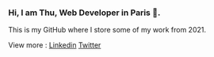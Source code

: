 ### Hi, I am Thu, Web Developer in Paris 🌱.
This is my GitHub where I store some of my work from 2021.

View more :
[Linkedin](https://www.linkedin.com/in/thu-nguyen-poirier/)
[Twitter](https://www.twitter.com/thunguyenFR/)

<!--
**thu-dev/thu-dev** is a ✨ _special_ ✨ repository because its `README.md` (this file) appears on your GitHub profile.

Here are some ideas to get you started:

- 🔭 I’m currently working on ...
- 🌱 I’m currently learning ...
- 👯 I’m looking to collaborate on ...
- 🤔 I’m looking for help with ...
- 💬 Ask me about ...
- 📫 How to reach me: ...
- 😄 Pronouns: ...
- ⚡ Fun fact: ...
-->
